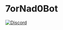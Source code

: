 # 7orNad0Bot


[![Discord](https://discordapp.com/api/guilds/451929300598521876/usernames/widget.png)](https://discord.gg/UpRZjx9)
